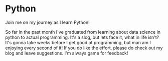 # Python
Join me on my journey as I learn Python!

So far in the past month I've graduated from learning about data science in python to actual programming. It's a slog, but lets face it, what in life isn't? It's gonna take weeks before I get good at programming, but man am I enjoying every second of it! If you do like the effort, please do check out my blog and leave suggestions. I'm always game for feedback!

